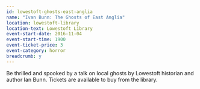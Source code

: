 ```yaml
---
id: lowestoft-ghosts-east-anglia
name: "Ivan Bunn: The Ghosts of East Anglia"
location: lowestoft-library
location-text: Lowestoft Library
event-start-date: 2016-11-04
event-start-time: 1900
event-ticket-price: 3
event-category: horror
breadcrumb: y
---
```

Be thrilled and spooked by a talk on local ghosts by Lowestoft historian and author Ian Bunn.  Tickets are available to buy from the library.
